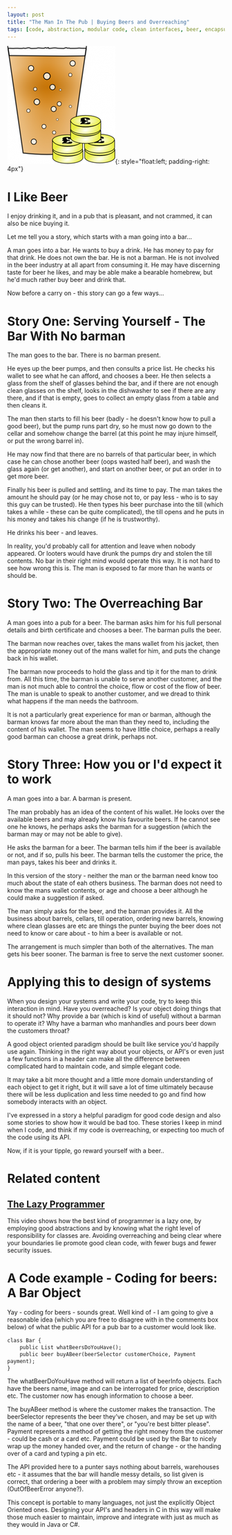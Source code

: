 ```yaml
---
layout: post
title: "The Man In The Pub | Buying Beers and Overreaching"
tags: [code, abstraction, modular code, clean interfaces, beer, encapsulation]
---
```


![Buying Beers](/galleries/2010-07-01-an-object-oriented-story-the-man-in-the-pub/buying_beer.png){: style="float:left; padding-right: 4px"}

# I Like Beer

I enjoy drinking it, and in a pub that is pleasant, and not crammed, it can also be nice buying it.

Let me tell you a story, which starts with a man going into a bar...

A man goes into a bar. He wants to buy a drink. He has money to pay for that drink.
He does not own the bar. He is not a barman. He is not involved in the beer industry at all apart from consuming it. He may have discerning taste for beer he likes, and may be able make a bearable homebrew, but he'd much rather buy beer and drink that.

Now before a carry on - this story can go a few ways...

# Story One: Serving Yourself - The Bar With No barman

The man goes to the bar. There is no barman present.

He eyes up the beer pumps, and then consults a price list. He checks his wallet to see what he can afford, and chooses a beer.
He then selects a glass from the shelf of glasses behind the bar, and if there are not enough clean glasses on the shelf, looks in the dishwasher to see if there are any there, and if that is empty, goes to collect an empty glass from a table and then cleans it.

The man then starts to fill his beer (badly - he doesn't know how to pull a good beer), but the pump runs part dry, so he must now go down to the cellar and somehow change the barrel (at this point he may injure himself, or put the wrong barrel in).

He may now find that there are no barrels of that particular beer, in which case he can chose another beer (oops wasted half beer), and wash the glass again (or get another), and start on another beer, or put an order in to get more beer.

Finally his beer is pulled and settling, and its time to pay. The man takes the amount he should pay (or he may chose not to, or pay less - who is to say this guy can be trusted). He then types his beer purchase into the till (which takes a while - these can be quite complicated), the till opens and he puts in his money and takes his change (if he is trustworthy).

He drinks his beer - and leaves.

In reality, you'd probably call for attention and leave when nobody appeared. Or looters would have drunk the pumps dry and stolen the till contents. No bar in their right mind would operate this way. It is not hard to see how wrong this is. The man is exposed to far more than he wants or should be.

# Story Two: The Overreaching Bar

A man goes into a pub for a beer. The barman asks him for his full personal details and birth certificate and chooses a beer. The barman pulls the beer.

The barman now reaches over, takes the mans wallet from his jacket, then the appropriate money out of the mans wallet for him, and puts the change back in his wallet.

The barman now proceeds to hold the glass and tip it for the man to drink from. 
All this time, the barman is unable to serve another customer, and the man is not much able to control the choice, flow or cost of the flow of beer. 
The man is unable to speak to another customer, and we dread to think what happens if the man needs the bathroom.

It is not a particularly great experience for man or barman, although the barman knows far more about the man than they need to, including the content of his wallet. 
The man seems to have little choice, perhaps a really good barman can choose a great drink, perhaps not.

# Story Three: How you or I'd expect it to work

A man goes into a bar. A barman is present.

The man probably has an idea of the content of his wallet.  He looks over the available beers and may already know his favourite beers. If he cannot see one he knows, he perhaps asks the barman for a suggestion (which the barman may or may not be able to give). 

He asks the barman for a beer. The barman tells him if the beer is available or not, and if so, pulls his beer. The barman tells the customer the price, the man pays, takes his beer and drinks it.

In this version of the story - neither the man or the barman need know too much about the state of eah others business. The barman does not need to know the mans wallet contents, or age and choose a beer although he could make a suggestion if asked.

The man simply asks for the beer, and the barman provides it. All the business about barrels, cellars, till operation, ordering new barrels, knowing where clean glasses are etc are things the punter buying the beer does not need to know or care about - to him a beer is available or not.

The arrangement is much simpler than both of the alternatives. The man gets his beer sooner. The barman is free to serve the next customer sooner. 

# Applying this to design of systems

When you design your systems and write your code, try to keep this interaction in mind. Have you overreached? Is your object doing things that it should not? Why provide a bar (which is kind of useful) without a barman to operate it? Why have a barman who manhandles and pours beer down the customers throat?

A good object oriented paradigm should be built like service you'd happily use again. Thinking in the right way about your objects, or API's or even just a few functions in a header can make all the difference between complicated hard to maintain code, and simple elegant code.

It may take a bit more thought and a little more domain understanding of each object to get it right, but it will save a lot of time ultimately because there will be less duplication and less time needed to go and find how somebody interacts with an object.

I've expressed in a story a helpful paradigm for good code design and also some stories to show how it would be bad too. These stories I keep in mind when I code, and think if my code is overreaching, or expecting too much of the code using its API.

Now, if it is your tipple, go reward yourself with a beer..

# Related content

## [The Lazy Programmer](http://www.youtube.com/watch?v=eL5o4PFuxTY)

This video shows how the best kind of programmer is a lazy one, by employing good abstractions and by knowing what the right level of responsibility for classes are. Avoiding overreaching and being clear where your boundaries lie promote good clean code, with fewer bugs and fewer security issues.

# A Code example - Coding for beers: A Bar Object

Yay - coding for beers - sounds great. Well kind of - I am going to give a reasonable idea (which you are free to disagree with in the comments box below) of what the public API for a pub bar to a customer would look like.

    class Bar {
        public List whatBeersDoYouHave();
        public beer buyABeer(beerSelector customerChoice, Payment payment);
    }
    
The whatBeerDoYouHave method will return a list of beerInfo objects. Each have the beers name, image and can be interrogated for price, description etc. The customer now has enough information to choose a beer.
    
The buyABeer method is where the customer makes the transaction. The beerSelector represents the beer they've chosen, and may be set up with the name of a beer, "that one over there", or "you're best bitter please". Payment represents a method of getting the right money from the customer - could be cash or a card etc. Payment could be used by the Bar to nicely wrap up the money handed over, and the return of change - or the handing over of a card and typing a pin etc.

The API provided here to a punter says nothing about barrels, warehouses etc - it assumes that the bar will handle messy details, so list given is correct, that ordering a beer with a problem may simply throw an exception (OutOfBeerError anyone?).

This concept is portable to many languages, not just the explicitly Object Oriented ones. Designing your API's and headers in C in this way will make those much easier to maintain, improve and integrate with just as much as they would in Java or C#.


